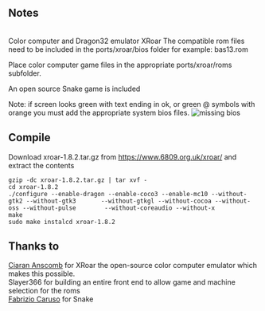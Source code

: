 ## Notes
<br/>
Color computer and Dragon32 emulator XRoar
The compatible rom files need to be included in the ports/xroar/bios folder for example: bas13.rom 

Place color computer game files in the appropriate ports/xroar/roms subfolder.

An open source Snake game is included

Note: if screen looks green with text ending in ok, or green @ symbols with orange you must add the appropriate system bios files.
![missing bios](https://www.6809.org.uk/xroar/doc/trouble-no-basic.png)

## Compile
Download xroar-1.8.2.tar.gz from https://www.6809.org.uk/xroar/ and extract the contents
```shell
gzip -dc xroar-1.8.2.tar.gz | tar xvf -
cd xroar-1.8.2
./configure --enable-dragon --enable-coco3 --enable-mc10 --without-gtk2 --without-gtk3       --without-gtkgl --without-cocoa --without-oss --without-pulse        --without-coreaudio --without-x
make
sudo make instalcd xroar-1.8.2
```
## Thanks to 
[Ciaran Anscomb](https://www.6809.org.uk/xroar/) for XRoar the open-source color computer emulator which makes this possible.  
Slayer366 for building an entire front end to allow game and machine selection for the roms  
[Fabrizio Caruso](https://github.com/Fabrizio-Caruso/CROSS-LIB/blob/master/docs/GAMES.md#snake) for Snake 
<br/>
